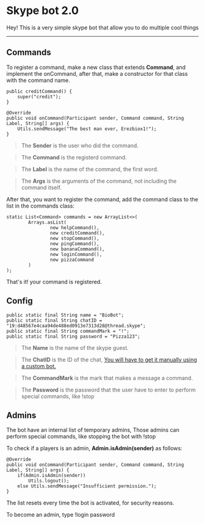 Skype bot 2.0
===================


Hey!
This is a very simple skype bot that allow you to do multiple cool things

----------

Commands
-------------

To register a command, make a new class that extends **Command**, and implement the onCommand,
after that, make a constructor for that class with the command name.  

    public creditCommand() {
        super("credit");
    }
    
    @Override
    public void onCommand(Participant sender, Command command, String Label, String[] args) {
        Utils.sendMessage("The best man ever, Erezbiox1!");
    }

> The **Sender** is the user who did the command.

> The **Command** is the registerd command.

> The **Label** is the name of the command, the first word.

> The **Args** is the arguments of the command, not including the command itself.


After that, you want to register the command, add the command class to the list in the commands class:

    static List<Command> commands = new ArrayList<>(
            Arrays.asList(
                    new helpCommand(),
                    new creditCommand(),
                    new stopCommand(),
                    new pingCommand(),
                    new bananaCommand(),
                    new loginCommand(),
                    new pizzaCommand
            )
    );


That's it! your command is registered.

Config
-------------

    public static final String name = "BioBot";
    public static final String chatID = "19:d48567e4caa94de488ed0913e7313d28@thread.skype";
    public static final String commandMark = "!";
    public static final String password = "Pizza123";

> The **Name** is the name of the skype guest.       

> The **ChatID** is the ID of the chat, [You will have to get it manually using a custom bot.](https://github.com/Erezbiox1/SkypeChatID)  

> The **CommandMark** is the mark that makes a message a command.    

> The **Password** is the password that the user have to enter to perform special commands, like !stop    

Admins
-------------

The bot have an internal list of temporary admins, Those admins can perform special commands, like stopping the bot with !stop

To check if a players is an admin, **Admin.isAdmin(sender)** as follows:

    @Override
    public void onCommand(Participant sender, Command command, String Label, String[] args) {
        if(Admin.isAdmin(sender))
            Utils.logout();
        else Utils.sendMessage("Insufficient permission.");
    }


The list resets every time the bot is activated, for security reasons.

To become an admin, type !login password
 
